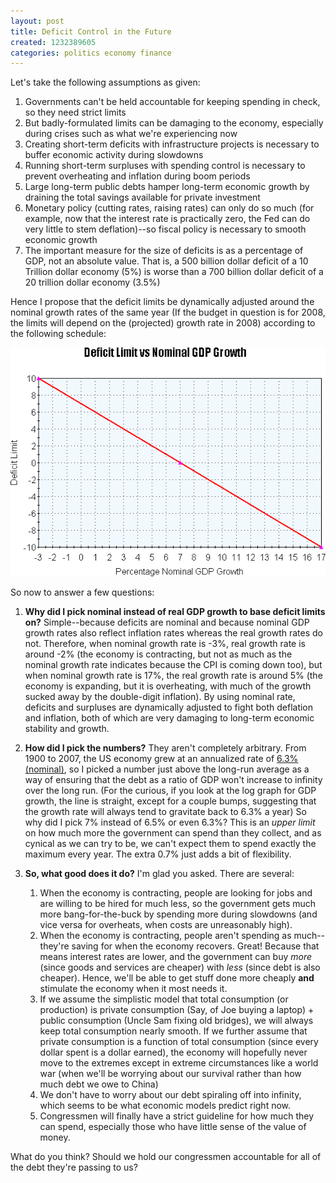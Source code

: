 ```yaml
---
layout: post
title: Deficit Control in the Future
created: 1232389605
categories: politics economy finance
---
```

Let's take the following assumptions as given:

1. Governments can't be held accountable for keeping spending in check, so they need strict limits
1. But badly-formulated limits can be damaging to the economy, especially during crises such as what we're experiencing now
1. Creating short-term deficits with infrastructure projects is necessary to buffer economic activity during slowdowns
1. Running short-term surpluses with spending control is necessary to prevent overheating and inflation during boom periods
1. Large long-term public debts hamper long-term economic growth by draining the total savings available for private investment
1. Monetary policy (cutting rates, raising rates) can only do so much (for example, now that the interest rate is practically zero, the Fed can do very little to stem deflation)--so fiscal policy is necessary to smooth economic growth
1. The important measure for the size of deficits is as a percentage of GDP, not an absolute value. That is, a 500 billion dollar deficit of a 10 Trillion dollar economy (5%) is worse than a 700 billion dollar deficit of a 20 trillion dollar economy (3.5%)

Hence I propose that the deficit limits be dynamically adjusted around the nominal growth rates of the same year (If the budget in question is for 2008, the limits will depend on the (projected) growth rate in 2008) according to the following schedule:

<img src="/uploads/deficitGuidelines.png" />

So now to answer a few questions:

1. **Why did I pick nominal instead of real GDP growth to base deficit limits on?** Simple--because deficits are nominal and because nominal GDP growth rates also reflect inflation rates whereas the real growth rates do not. Therefore, when nominal growth rate is -3%, real growth rate is around -2% (the economy is contracting, but not as much as the nominal growth rate indicates because the CPI is coming down too), but when nominal growth rate is 17%, the real growth rate is around 5% (the economy is expanding, but it is overheating, with much of the growth sucked away by the double-digit inflation). By using nominal rate, deficits and surpluses are dynamically adjusted to fight both deflation and inflation, both of which are very damaging to long-term economic stability and growth.
1. **How did I pick the numbers?** They aren't completely arbitrary. From 1900 to 2007, the US economy grew at an annualized rate of [6.3% (nominal)](http://www.measuringworth.com/growth/growth_plots.php?beginP[]=1900&amp;endP[]=2007&amp;US[]=NOMINALGDP), so I picked a number just above the long-run average as a way of ensuring that the debt as a ratio of GDP won't increase to infinity over the long run. (For the curious, if you look at the log graph for GDP growth, the line is straight, except for a couple bumps, suggesting that the growth rate will always tend to gravitate back to 6.3% a year) So why did I pick 7% instead of 6.5% or even 6.3%? This is an <em>upper limit</em> on how much more the government can spend than they collect, and as cynical as we can try to be, we can't expect them to spend exactly the maximum every year. The extra 0.7% just adds a bit of flexibility.
1. **So, what good does it do?** I'm glad you asked. There are several:

    1. When the economy is contracting, people are looking for jobs and are willing to be hired for much less, so the government gets much more bang-for-the-buck by spending more during slowdowns (and vice versa for overheats, when costs are unreasonably high).
    1. When the economy is contracting, people aren't spending as much--they're saving for when the economy recovers. Great! Because that means interest rates are lower, and the government can buy <em>more</em> (since goods and services are cheaper) with <em>less</em> (since debt is also cheaper). Hence, we'll be able to get stuff done more cheaply **and** stimulate the economy when it most needs it.
    1. If we assume the simplistic model that total consumption (or production) is private consumption (Say, of Joe buying a laptop) + public consumption (Uncle Sam fixing old bridges), we will always keep total consumption nearly smooth. If we further assume that private consumption is a function of total consumption (since every dollar spent is a dollar earned), the economy will hopefully never move to the extremes except in extreme circumstances like a world war (when we'll be worrying about our survival rather than how much debt we owe to China)
    1. We don't have to worry about our debt spiraling off into infinity, which seems to be what economic models predict right now.
    1. Congressmen will finally have a strict guideline for how much they can spend, especially those who have little sense of the value of money.

What do you think? Should we hold our congressmen accountable for all of the debt they're passing to us?
